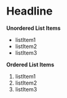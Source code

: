 # Headline

**Unordered List Items**
- listItem1
- listItem2
- listItem3
  
**Ordered List Items**
1. listItem1
2. listItem2
3. listItem3
